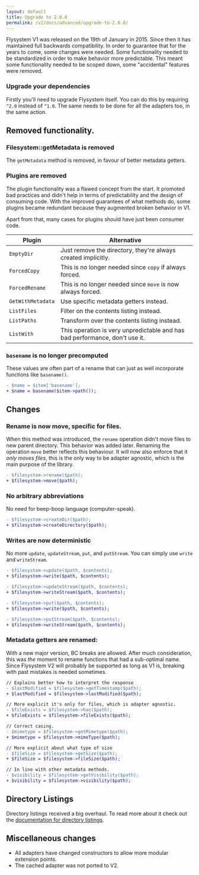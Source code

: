```yaml
---
layout: default
title: Upgrade to 2.0.0
permalink: /v2/docs/advanced/upgrade-to-2.0.0/
---
```


Flysystem V1 was released on the 19th of January in 2015. Since then it has maintained full
backwards compatibility. In order to guarantee that for the years to come, some changes were
needed. Some functionality needed to be standardized in order to make behavior more
predictable. This meant some functionality needed to be scoped down, some "accidental" features
were removed.

### Upgrade your dependencies

Firstly you'll need to upgrade Flysystem itself. You can do this by requiring `^2.0`
instead of  `^1.0`. The same needs to be done for all the adapters too, in the same action.

## Removed functionality.

### Filesystem::getMetadata is removed

The `getMetadata` method is removed, in favour of better metadata getters.

### Plugins are removed

The plugin functionality was a flawed concept from the start. It promoted bad practices
and didn't help in terms of predictability and the design of consuming code. With the
improved guarantees of what methods do, some plugins became redundant because they
augmented broken behavior in V1.

Apart from that, many cases for plugins should have just been consumer code.

Plugin | Alternative
--- | ---
`EmptyDir` | Just remove the directory, they're always created implicitly.
`ForcedCopy` | This is no longer needed since `copy` if always forced.
`ForcedRename` | This is no longer needed since `move` is now always forced.
`GetWithMetadata` | Use specific metadata getters instead.
`ListFiles` | Filter on the contents listing instead.
`ListPaths` | Transform over the contents listing instead.
`ListWith` | This operation is very unpredictable and has bad performance, don't use it.

### `basename` is no longer precomputed

These values are often part of a rename that can just as well incorporate functions like `basename()`.

```diff
- $name = $item['basename'];
+ $name = basename($item->path());
```

## Changes

### Rename is now move, specific for files.

When this method was introduced, the `rename` operation didn't move files to new parent
directory. This behavior was added later. Renaming the operation `move` better reflects
this behaviour. It will now also enforce that it _only moves files_, this is the
only way to be adapter agnostic, which is the main purpose of the library.

```diff
- $filesystem->rename($path); 
+ $filesystem->move($path);
```

### No arbitrary abbreviations

No need for beep-boop language (computer-speak).

```diff
- $filesystem->createDir($path);
+ $filesystem->createDirectory($path);
```

### Writes are now deterministic

No more `update`, `updateStream`, `put`, and `putStream`. You can simply use `write` and `writeStream`.

```diff
- $filesystem->update($path, $contents);
+ $filesystem->write($path, $contents);

- $filesystem->updateStream($path, $contents);
+ $filesystem->writeStream($path, $contents);

- $filesystem->put($path, $contents);
+ $filesystem->write($path, $contents);

- $filesystem->putStream($path, $contents);
+ $filesystem->writeStream($path, $contents);
```


### Metadata getters are renamed:

With a new major version, BC breaks are allowed. After much consideration, this was _the_ moment
to rename functions that had a sub-optimal name. Since Flysystem V2 will probably be supported as
long as V1 is, breaking with past mistakes is needed sometimes.

```diff
// Explains better how to interpret the response
- $lastModified = $filesystem->getTimestamp($path); 
+ $lastModified = $filesystem->lastModified($path);

// More explicit it's only for files, which is adapter agnostic.
- $fileExists = $filesystem->has($path); 
+ $fileExists = $filesystem->fileExists($path);

// Correct casing.
- $mimetype = $filesystem->getMimetype($path); 
+ $mimetype = $filesystem->mimeType($path);

// More explicit about what type of size
- $fileSize = $filesystem->getSize($path); 
+ $fileSize = $filesystem->fileSize($path);

// In line with other metadata methods.
- $visibility = $filesystem->getVisibility($path); 
+ $visibility = $filesystem->visibility($path);
```

## Directory Listings

Directory listings received a big overhaul. To read more about it check out the
[documentation for directory listings](/v2/docs/usage/directory-listings/).

## Miscellaneous changes

- All adapters have changed constructors to allow more modular extension points.
- The cached adapter was not ported to V2.
